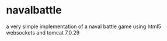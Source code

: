 navalbattle
===========

a very simple implementation of a naval battle game using html5 websockets and tomcat 7.0.29
